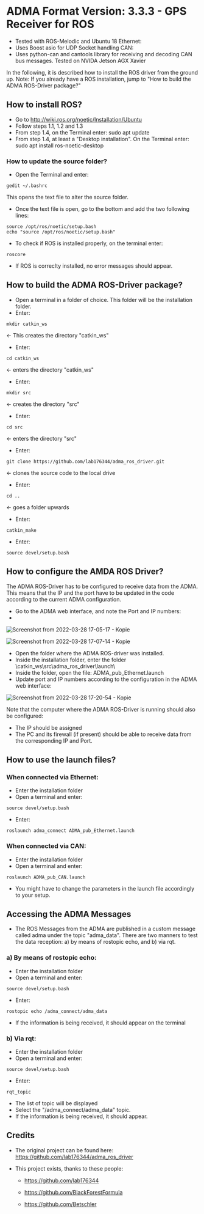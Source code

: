 # ADMA Format Version: 3.3.3 - GPS Receiver for ROS

- Tested with ROS-Melodic and Ubuntu 18
Ethernet:
- Uses Boost asio for UDP Socket handling
CAN:
- Uses python-can and cantools library for receiving and decoding CAN bus messages. Tested on NVIDA Jetson AGX Xavier

In the following, it is described how to install the ROS driver from the ground up. 
Note: If you already have a ROS installation, jump to "How to build the ADMA ROS-Driver package?"

## How to install ROS?

- Go to http://wiki.ros.org/noetic/Installation/Ubuntu
- Follow steps 1.1, 1.2 and 1.3
- From step 1.4, on the Terminal enter: sudo apt update
- From step 1.4, at least a "Desktop installation". On the Terminal enter: sudo apt install ros-noetic-desktop

### How to update the source folder?

- Open the Terminal and enter: 
```
gedit ~/.bashrc
```
This opens the text file to alter the source folder.
- Once the text file is open, go to the bottom and add the two following lines:
```
source /opt/ros/noetic/setup.bash
echo "source /opt/ros/noetic/setup.bash"
```
- To check if ROS is installed properly, on the terminal enter: 
```
roscore
```
- If ROS is correclty installed, no error messages should appear. 

## How to build the ADMA ROS-Driver package?

- Open a terminal in a folder of choice. This folder will be the installation folder.
- Enter:
```
mkdir catkin_ws
``` 
<- This creates the directory "catkin_ws"
- Enter: 
```
cd catkin_ws
```
<- enters the directory "catkin_ws"
- Enter: 
```
mkdir src
```
<- creates the directory "src"
- Enter: 
```
cd src
```
<- enters the directory "src"
- Enter: 
```
git clone https://github.com/lab176344/adma_ros_driver.git
```
<- clones the source code to the local drive
- Enter: 
```
cd ..
```
<- goes a folder upwards
- Enter: 
```
catkin_make
```
- Enter: 
```
source devel/setup.bash
```

## How to configure the AMDA ROS Driver?

The ADMA ROS-Driver has to be configured to receive data from the ADMA. This means that the IP and the port have to be updated in the code according to the current ADMA configuration.

- Go to the ADMA web interface, and note the Port and IP numbers: 
- 
![Screenshot from 2022-03-28 17-05-17 - Kopie](https://user-images.githubusercontent.com/60926891/160432015-a6e6248b-3799-4d77-b101-226315e801bd.png)

![Screenshot from 2022-03-28 17-07-14 - Kopie](https://user-images.githubusercontent.com/60926891/160432024-5577d8b5-18d3-4f0a-8d6e-aed389e82e14.png)

- Open the folder where the ADMA ROS-driver was installed.
- Inside the installation folder, enter the folder \catkin_ws\src\adma_ros_driver\launch\
- Inside the folder, open the file: ADMA_pub_Ethernet.launch
- Update port and IP numbers according to the configuration in the ADMA web interface:

![Screenshot from 2022-03-28 17-20-54 - Kopie](https://user-images.githubusercontent.com/60926891/160431840-ae510525-2a5f-41b6-92ef-0c723bd96711.png)

Note that the computer where the ADMA ROS-Driver is running should also be configured:
- The IP should be assigned
- The PC and its firewall (if present) should be able to receive data from the corresponding IP and Port. 

## How to use the launch files?
  
 ### When connected via Ethernet:
 - Enter the installation folder
 - Open a terminal and enter: 
 ```
 source devel/setup.bash
 ```
 - Enter: 
 ```
 roslaunch adma_connect ADMA_pub_Ethernet.launch
 ```
 
 ###  When connected via CAN:
 - Enter the installation folder
 - Open a terminal and enter: 
 ```
 roslaunch ADMA_pub_CAN.launch
 ```
 - You might have to change the parameters in the launch file accordingly to your setup.

## Accessing the ADMA Messages

 - The ROS Messages from the ADMA are published in a custom message called adma under the topic "adma_data". 
 There are two manners to test the data reception: a) by means of rostopic echo, and b) via rqt.
 
 ### a) By means of rostopic echo:
 - Enter the installation folder
 - Open a terminal and enter: 
 ```
 source devel/setup.bash
 ```
 - Enter: 
 ```
 rostopic echo /adma_connect/adma_data
 ```
 - If the information is being received, it should appear on the terminal
 
 ### b) Via rqt:
 - Enter the installation folder
 - Open a terminal and enter: 
 ```
 source devel/setup.bash
 ```
 - Enter: 
 ```
 rqt_topic
 ```
 - The list of topic will be displayed
 - Select the "/adma_connect/adma_data" topic.
 - If the information is being received, it should appear. 
 
## Credits
 - The original project can be found here:
 https://github.com/lab176344/adma_ros_driver
 
 - This project exists, thanks to these people:
 
   - https://github.com/lab176344
 
   - https://github.com/BlackForestFormula
 
   - https://github.com/Betschler
 
 

